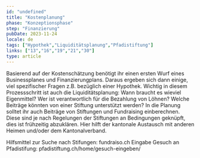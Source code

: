 ```yaml
---
id: "undefined"
title: "Kostenplanung"
phase: "Konzeptionsphase"
step: "Finanzierung"
pubDate: 2023-11-24
locale: de
tags: ["Hypothek","Liquiditätsplanung","Pfadistiftung"]
links: ["13","16","19","21","30"]
type: article
---
```


Basierend auf der Kostenschätzung benötigt ihr einen ersten Wurf eines Businessplanes und Finanzierungplans. Daraus ergeben sich dann einige, viel spezifischer Fragen z.B. bezüglich einer Hypothek. Wichtig in diesem Prozessschritt ist auch die Liquiditätsplanung: Wann braucht es wieviel Eigenmittel? Wer ist verantwortlich für die Bezahlung von Löhnen? Welche Beiträge könnten von einer Stiftung unterstützt werden? In die Planung solltet ihr auch Beiträge von Stiftungen und Fundraising einberechnen. Diese sind je nach Regelungen der Stiftungen an Bedingungen geknüpft, dies ist frühzeitig abzuklären. Hier hilft der kantonale Austausch mit anderen Heimen und/oder dem Kantonalverband.

Hilfsmittel zur Suche nach Stifungen: fundraiso.ch 
Eingabe Gesuch an Pfadistifung: pfadistiftung.ch/home/gesuch-eingeben/ 


